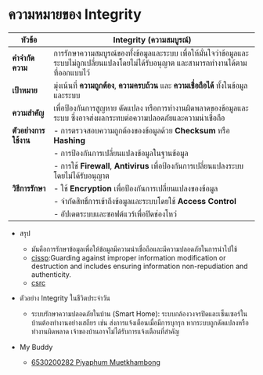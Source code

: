 
# ความหมายของ Integrity

| **หัวข้อ**              | **Integrity (ความสมบูรณ์)**                                                                                                  |
|--------------------------|-----------------------------------------------------------------------------------------------------------------------------|
| **คำจำกัดความ**        | การรักษาความสมบูรณ์ของทั้งข้อมูลและระบบ เพื่อให้มั่นใจว่าข้อมูลและระบบไม่ถูกเปลี่ยนแปลงโดยไม่ได้รับอนุญาต และสามารถทำงานได้ตามที่ออกแบบไว้ |
| **เป้าหมาย**           | มุ่งเน้นที่ **ความถูกต้อง**, **ความครบถ้วน** และ **ความเชื่อถือได้** ทั้งในข้อมูลและระบบ                                    |
| **ความสำคัญ**          | เพื่อป้องกันการสูญหาย ดัดแปลง หรือการทำงานผิดพลาดของข้อมูลและระบบ ซึ่งอาจส่งผลกระทบต่อความปลอดภัยและความน่าเชื่อถือ          |
| **ตัวอย่างการใช้งาน**   | - การตรวจสอบความถูกต้องของข้อมูลด้วย **Checksum** หรือ **Hashing**                                                          |
|                          | - การป้องกันการเปลี่ยนแปลงข้อมูลในฐานข้อมูล                                                                                |
|                          | - การใช้ **Firewall**, **Antivirus** เพื่อป้องกันการเปลี่ยนแปลงระบบโดยไม่ได้รับอนุญาต                                      |
| **วิธีการรักษา**        | - ใช้ **Encryption** เพื่อป้องกันการเปลี่ยนแปลงของข้อมูล                                                                     |
|                          | - จำกัดสิทธิ์การเข้าถึงข้อมูลและระบบโดยใช้ **Access Control**                                                              |
|                          | - อัปเดตระบบและซอฟต์แวร์เพื่อปิดช่องโหว่                                                                                   |


- สรุป
  - มันคือการรักษาข้อมูลเพื่อให้ข้อมูลมีความน่าเชื่อถือและมีความปลอดภัยในการนำไปใช้
  - [cissp](https://www.isc2.org/certifications/cissp/cissp-student-glossary#lntegrity):Guarding against improper information modification or destruction and includes ensuring information non-repudiation and authenticity.
  - [csrc](https://csrc.nist.gov/glossary/term/integrity)

- ตัวอย่าง Integrity ในชีวิตประจำวัน
  - ระบบรักษาความปลอดภัยในบ้าน (Smart Home):
    ระบบกล้องวงจรปิดและเซ็นเซอร์ในบ้านต้องทำงานอย่างเสถียร เช่น ส่งการแจ้งเตือนเมื่อมีการบุกรุก หากระบบถูกดัดแปลงหรือทำงานผิดพลาด เจ้าของบ้านอาจไม่ได้รับการแจ้งเตือนที่สำคัญ

- My Buddy
  - [6530200282 Piyaphum Muetkhambong ](https://6530200282.github.io/integrity)
